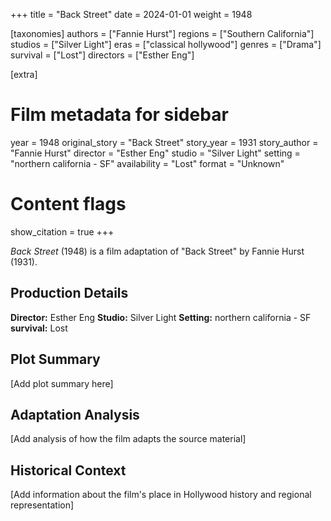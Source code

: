 +++
title = "Back Street"
date = 2024-01-01
weight = 1948

[taxonomies]
authors = ["Fannie Hurst"]
regions = ["Southern California"]
studios = ["Silver Light"]
eras = ["classical hollywood"]
genres = ["Drama"]
survival = ["Lost"]
directors = ["Esther Eng"]

[extra]
# Film metadata for sidebar
year = 1948
original_story = "Back Street"
story_year = 1931
story_author = "Fannie Hurst"
director = "Esther Eng"
studio = "Silver Light"
setting = "northern california - SF"
availability = "Lost"
format = "Unknown"

# Content flags
show_citation = true
+++

*Back Street* (1948) is a film adaptation of "Back Street" by Fannie Hurst (1931).

## Production Details

**Director:** Esther Eng
**Studio:** Silver Light
**Setting:** northern california - SF
**survival:** Lost

## Plot Summary

[Add plot summary here]

## Adaptation Analysis

[Add analysis of how the film adapts the source material]

## Historical Context

[Add information about the film's place in Hollywood history and regional representation]